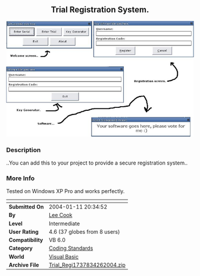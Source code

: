 ﻿<div align="center">

## Trial Registration System\.

<img src="PIC2004426713237419.JPG">
</div>

### Description

..You can add this to your project to provide a secure registration system..
 
### More Info
 
Tested on Windows XP Pro and works perfectly.


<span>             |<span>
---                |---
**Submitted On**   |2004-01-11 20:34:52
**By**             |[Lee Cook](https://github.com/Planet-Source-Code/PSCIndex/blob/master/ByAuthor/lee-cook.md)
**Level**          |Intermediate
**User Rating**    |4.6 (37 globes from 8 users)
**Compatibility**  |VB 6\.0
**Category**       |[Coding Standards](https://github.com/Planet-Source-Code/PSCIndex/blob/master/ByCategory/coding-standards__1-43.md)
**World**          |[Visual Basic](https://github.com/Planet-Source-Code/PSCIndex/blob/master/ByWorld/visual-basic.md)
**Archive File**   |[Trial\_Regi1737834262004\.zip](https://github.com/Planet-Source-Code/lee-cook-trial-registration-system__1-53401/archive/master.zip)








